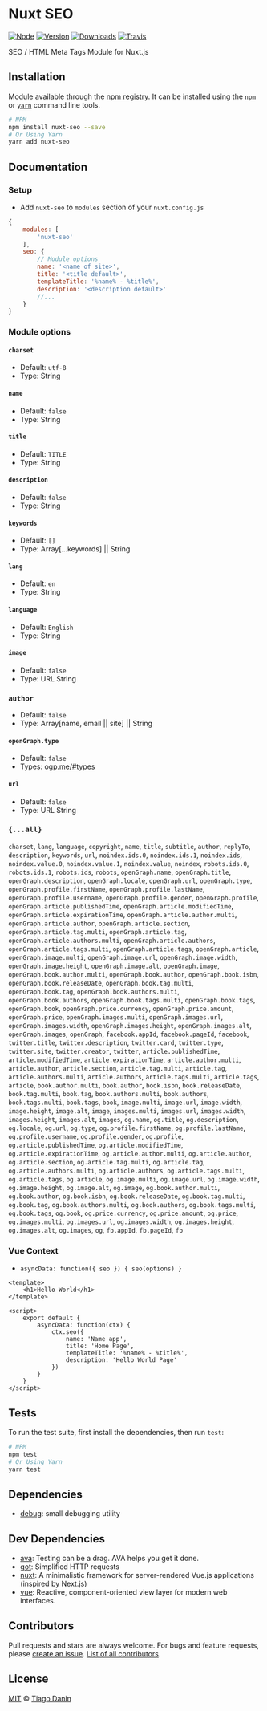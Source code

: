 # Nuxt SEO
[![Node](https://img.shields.io/node/v/nuxt-seo.svg?style=flat-square)](https://npmjs.org/package/nuxt-seo)
[![Version](https://img.shields.io/npm/v/nuxt-seo.svg?style=flat-square)](https://npmjs.org/package/nuxt-seo)
[![Downloads](https://img.shields.io/npm/dt/nuxt-seo.svg?style=flat-square)](https://npmjs.org/package/nuxt-seo)
[![Travis](https://img.shields.io/travis/TiagoDanin/Nuxt-SEO.svg?branch=master&style=flat-square)](https://travis-ci.org/TiagoDanin/Nuxt-SEO)

SEO / HTML Meta Tags Module for Nuxt.js


## Installation
Module available through the
[npm registry](https://www.npmjs.com/). It can be installed using the
[`npm`](https://docs.npmjs.com/getting-started/installing-npm-packages-locally)
or
[`yarn`](https://yarnpkg.com/en/)
command line tools.

```sh
# NPM
npm install nuxt-seo --save
# Or Using Yarn
yarn add nuxt-seo
```

## Documentation
### Setup

- Add `nuxt-seo` to `modules` section of your `nuxt.config.js`

```js
{
	modules: [
		'nuxt-seo'
	],
	seo: {
		// Module options
		name: '<name of site>',
		title: '<title default>',
		templateTitle: '%name% - %title%',
		description: '<description default>'
		//...
	}
}
```

### Module options

#### `charset`
- Default: `utf-8`
- Type: String

#### `name`
- Default: `false`
- Type: String

#### `title`
- Default: `TITLE`
- Type: String

#### `description`
- Default: `false`
- Type: String

#### `keywords`
- Default: `[]`
- Type: Array[...keywords] || String

#### `lang`
- Default: `en`
- Type: String

#### `language`
- Default: `English`
- Type: String

#### `image`
- Default: `false`
- Type: URL String

### `author`
- Default: `false`
- Type: Array[name, email || site] || String

#### `openGraph.type`
- Default: `false`
- Types: [ogp.me/#types](http://ogp.me/#types)

#### `url`
- Default: `false`
- Type: URL String

### `{...all}`
`charset`, `lang`, `language`, `copyright`, `name`, `title`, `subtitle`, `author`, `replyTo`, `description`, `keywords`, `url`, `noindex.ids.0`, `noindex.ids.1`, `noindex.ids`, `noindex.value.0`, `noindex.value.1`, `noindex.value`, `noindex`, `robots.ids.0`, `robots.ids.1`, `robots.ids`, `robots`, `openGraph.name`, `openGraph.title`, `openGraph.description`, `openGraph.locale`, `openGraph.url`, `openGraph.type`, `openGraph.profile.firstName`, `openGraph.profile.lastName`, `openGraph.profile.username`, `openGraph.profile.gender`, `openGraph.profile`, `openGraph.article.publishedTime`, `openGraph.article.modifiedTime`, `openGraph.article.expirationTime`, `openGraph.article.author.multi`, `openGraph.article.author`, `openGraph.article.section`, `openGraph.article.tag.multi`, `openGraph.article.tag`, `openGraph.article.authors.multi`, `openGraph.article.authors`, `openGraph.article.tags.multi`, `openGraph.article.tags`, `openGraph.article`, `openGraph.image.multi`, `openGraph.image.url`, `openGraph.image.width`, `openGraph.image.height`, `openGraph.image.alt`, `openGraph.image`, `openGraph.book.author.multi`, `openGraph.book.author`, `openGraph.book.isbn`, `openGraph.book.releaseDate`, `openGraph.book.tag.multi`, `openGraph.book.tag`, `openGraph.book.authors.multi`, `openGraph.book.authors`, `openGraph.book.tags.multi`, `openGraph.book.tags`, `openGraph.book`, `openGraph.price.currency`, `openGraph.price.amount`, `openGraph.price`, `openGraph.images.multi`, `openGraph.images.url`, `openGraph.images.width`, `openGraph.images.height`, `openGraph.images.alt`, `openGraph.images`, `openGraph`, `facebook.appId`, `facebook.pageId`, `facebook`, `twitter.title`, `twitter.description`, `twitter.card`, `twitter.type`, `twitter.site`, `twitter.creator`, `twitter`, `article.publishedTime`, `article.modifiedTime`, `article.expirationTime`, `article.author.multi`, `article.author`, `article.section`, `article.tag.multi`, `article.tag`, `article.authors.multi`, `article.authors`, `article.tags.multi`, `article.tags`, `article`, `book.author.multi`, `book.author`, `book.isbn`, `book.releaseDate`, `book.tag.multi`, `book.tag`, `book.authors.multi`, `book.authors`, `book.tags.multi`, `book.tags`, `book`, `image.multi`, `image.url`, `image.width`, `image.height`, `image.alt`, `image`, `images.multi`, `images.url`, `images.width`, `images.height`, `images.alt`, `images`, `og.name`, `og.title`, `og.description`, `og.locale`, `og.url`, `og.type`, `og.profile.firstName`, `og.profile.lastName`, `og.profile.username`, `og.profile.gender`, `og.profile`, `og.article.publishedTime`, `og.article.modifiedTime`, `og.article.expirationTime`, `og.article.author.multi`, `og.article.author`, `og.article.section`, `og.article.tag.multi`, `og.article.tag`, `og.article.authors.multi`, `og.article.authors`, `og.article.tags.multi`, `og.article.tags`, `og.article`, `og.image.multi`, `og.image.url`, `og.image.width`, `og.image.height`, `og.image.alt`, `og.image`, `og.book.author.multi`, `og.book.author`, `og.book.isbn`, `og.book.releaseDate`, `og.book.tag.multi`, `og.book.tag`, `og.book.authors.multi`, `og.book.authors`, `og.book.tags.multi`, `og.book.tags`, `og.book`, `og.price.currency`, `og.price.amount`, `og.price`, `og.images.multi`, `og.images.url`, `og.images.width`, `og.images.height`, `og.images.alt`, `og.images`, `og`, `fb.appId`, `fb.pageId`, `fb`

### Vue Context
- `asyncData: function({ seo }) { seo(options) }`

```vue
<template>
	<h1>Hello World</h1>
</template>

<script>
	export default {
		asyncData: function(ctx) {
			ctx.seo({
				name: 'Name app',
				title: 'Home Page',
				templateTitle: '%name% - %title%',
				description: 'Hello World Page'
			})
		}
	}
</script>
```

## Tests
To run the test suite, first install the dependencies, then run `test`:

```sh
# NPM
npm test
# Or Using Yarn
yarn test
```

## Dependencies
- [debug](https://ghub.io/debug): small debugging utility

## Dev Dependencies
- [ava](https://ghub.io/ava): Testing can be a drag. AVA helps you get it done.
- [got](https://ghub.io/got): Simplified HTTP requests
- [nuxt](https://ghub.io/nuxt): A minimalistic framework for server-rendered Vue.js applications (inspired by Next.js)
- [vue](https://ghub.io/vue): Reactive, component-oriented view layer for modern web interfaces.


## Contributors
Pull requests and stars are always welcome. For bugs and feature requests, please [create an issue](https://github.com/TiagoDanin/Nuxt-SEO/issues). [List of all contributors](https://github.com/TiagoDanin/Nuxt-SEO/graphs/contributors).


## License
[MIT](LICENSE) © [Tiago Danin](https://TiagoDanin.github.io)
